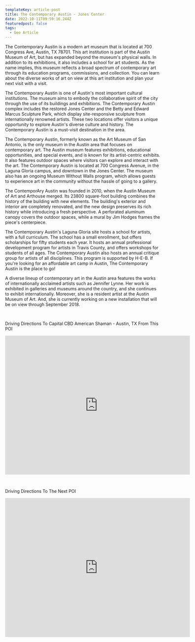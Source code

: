 ```yaml
---
templateKey: article-post
title: The Contemporary Austin - Jones Center
date: 2022-10-11T09:59:16.244Z
featuredpost: false
tags:
  - Geo Article
---
```



The Contemporary Austin is a modern art museum that is located at 700 Congress Ave, Austin, TX 78701. This art institution is part of the Austin Museum of Art, but has expanded beyond the museum's physical walls. In addition to its exhibitions, it also includes a school for art students. As the name implies, this museum reflects a broad spectrum of contemporary art through its education programs, commissions, and collection. You can learn about the diverse works of art on view at this art institution and plan your next visit with a visit.

The Contemporary Austin is one of Austin's most important cultural institutions. The museum aims to embody the collaborative spirit of the city through the use of its buildings and exhibitions. The Contemporary Austin complex includes the restored Jones Center and the Betty and Edward Marcus Sculpture Park, which display site-responsive sculpture from internationally renowned artists. These two locations offer visitors a unique opportunity to explore Austin's diverse culture and history. The Contemporary Austin is a must-visit destination in the area.

The Contemporary Austin, formerly known as the Art Museum of San Antonio, is the only museum in the Austin area that focuses on contemporary art. The Austin museum features exhibitions, educational opportunities, and special events, and is known for its artist-centric exhibits. It also features outdoor spaces where visitors can explore and interact with the art. The Contemporary Austin is located at 700 Congress Avenue, in the Laguna Gloria campus, and downtown in the Jones Center. The museum also has an ongoing Museum Without Walls program, which allows guests to experience art in the community without the hassle of going to a gallery.

The ContemporAry Austin was founded in 2010, when the Austin Museum of Art and Arthouse merged. Its 23800 square-foot building combines the history of the building with new elements. The building's exterior and interior are completely renovated, and the new design preserves its rich history while introducing a fresh perspective. A perforated aluminum canopy covers the outdoor spaces, while a mural by Jim Hodges frames the piece's centerpiece.

The Contemporary Austin's Laguna Gloria site hosts a school for artists, with a full curriculum. The school has a small enrollment, but offers scholarships for fifty students each year. It hosts an annual professional development program for artists in Travis County, and offers workshops for students of all ages. The Contemporary Austin also hosts an annual critique group for artists of all disciplines. This program is supported by H-E-B. If you're looking for an affordable art camp in Austin, The Contemporary Austin is the place to go!

A diverse lineup of contemporary art in the Austin area features the works of internationally acclaimed artists such as Jennifer Lynne. Her work is exhibited in galleries and museums around the country, and she continues to exhibit internationally. Moreover, she is a resident artist at the Austin Museum of Art. And, she is currently working on a new installation that will be on view through September 2018.

 

Driving Directions To Capital CBD American Shaman - Austin, TX From This POI

<iframe src="https://www.google.com/maps/embed?pb=!1m28!1m12!1m3!1d110210.58474509483!2d-97.80373956117808!3d30.320220231637357!2m3!1f0!2f0!3f0!3m2!1i1024!2i768!4f13.1!4m13!3e6!4m5!1s0x8644b50a0743c2c3%3A0xb915759d275d7196!2sThe%20Contemporary%20Austin%20-%20Jones%20Center%2C%20700%20Congress%20Ave%2C%20Austin%2C%20TX%2078701%2C%20United%20States!3m2!1d30.269273!2d-97.74283729999999!4m5!1s0x8644cb31a4fe226f%3A0x34275657f2964730!2sCapital%20CBD%20American%20Shaman%2C%208315%20Burnet%20Rd%20Ste.%20C%2C%20Austin%2C%20TX%2078757%2C%20United%20States!3m2!1d30.3639017!2d-97.7283884!5e0!3m2!1sen!2sph!4v1652349245723!5m2!1sen!2sph" width="600" height="450" style="border:0;" allowfullscreen="" loading="lazy" referrerpolicy="no-referrer-when-downgrade"></iframe>

 

Driving Directions To The Next POI

<iframe src="https://www.google.com/maps/embed?pb=!1m28!1m12!1m3!1d13783.295764990438!2d-97.75865682814498!3d30.270597190920345!2m3!1f0!2f0!3f0!3m2!1i1024!2i768!4f13.1!4m13!3e6!4m5!1s0x8644b50a0743c2c3%3A0xb915759d275d7196!2sThe%20Contemporary%20Austin%20-%20Jones%20Center%2C%20700%20Congress%20Ave%2C%20Austin%2C%20TX%2078701%2C%20United%20States!3m2!1d30.269273!2d-97.74283729999999!4m5!1s0x8644b5130c497ff9%3A0xcb783733271db3b1!2sW%206th%20St%2C%20Austin%2C%20TX%2C%20USA!3m2!1d30.272577!2d-97.7567289!5e0!3m2!1sen!2sph!4v1652352768723!5m2!1sen!2sph" width="600" height="450" style="border:0;" allowfullscreen="" loading="lazy" referrerpolicy="no-referrer-when-downgrade"></iframe>